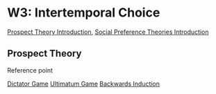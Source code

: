 # W3: Intertemporal Choice

[Prospect Theory Introduction](https://www.youtube.com/watch?v=myqZZM9mj3g), [Social Preference Theories Introduction](https://www.youtube.com/watch?v=MmRIJgr130Q)

## Prospect Theory

Reference point

[Dictator Game](https://en.wikibooks.org/wiki/Bestiary_of_Behavioral_Economics/Dictator_Game)
[Ultimatum Game](https://www.cs.mcgill.ca/~rwest/wikispeedia/wpcd/wp/u/Ultimatum_game.htm)
[Backwards Induction](https://www.youtube.com/watch?v=0Hk59luySfg)
